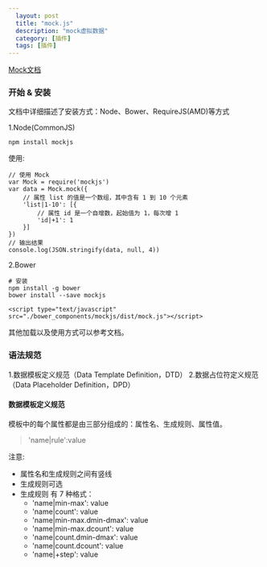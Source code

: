 ```yaml
---
  layout: post
  title: "mock.js"
  description: "mock虚拟数据"
  category: [插件]
  tags: [插件]
---
```


[Mock文档](https://github.com/nuysoft/Mock/wiki)

### 开始 & 安装
文档中详细描述了安装方式：Node、Bower、RequireJS(AMD)等方式

1.Node(CommonJS)
```
npm install mockjs
```

使用:
```
// 使用 Mock
var Mock = require('mockjs')
var data = Mock.mock({
    // 属性 list 的值是一个数组，其中含有 1 到 10 个元素
    'list|1-10': [{
        // 属性 id 是一个自增数，起始值为 1，每次增 1
        'id|+1': 1
    }]
})
// 输出结果
console.log(JSON.stringify(data, null, 4))
```

2.Bower
```
# 安装
npm install -g bower
bower install --save mockjs
```

```
<script type="text/javascript" src="./bower_components/mockjs/dist/mock.js"></script>
```
其他加载以及使用方式可以参考文档。

### 语法规范

1.数据模板定义规范（Data Template Definition，DTD）
2.数据占位符定义规范（Data Placeholder Definition，DPD）

#### 数据模板定义规范
模板中的每个属性都是由三部分组成的：属性名、生成规则、属性值。
> 'name|rule':value

注意:

- 属性名和生成规则之间有竖线
- 生成规则可选
- 生成规则 有 7 种格式：
    - 'name|min-max': value
    - 'name|count': value
    - 'name|min-max.dmin-dmax': value
    - 'name|min-max.dcount': value
    - 'name|count.dmin-dmax': value
    - 'name|count.dcount': value
    - 'name|+step': value

